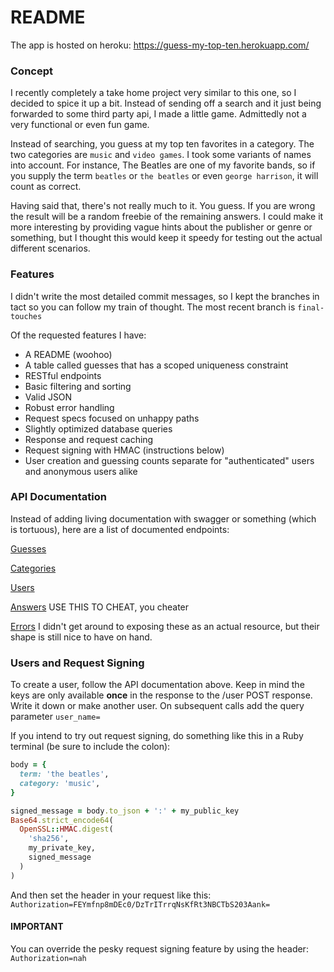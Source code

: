 # README

The app is hosted on heroku: https://guess-my-top-ten.herokuapp.com/

### Concept
I recently completely a take home project very similar to this one, so I decided to spice
it up a bit. Instead of sending off a search and it just being forwarded to some
third party api, I made a little game. Admittedly not a very functional or even
fun game.

Instead of searching, you guess at my top ten favorites in a category. The two
categories are `music` and `video games`. I took some variants of names into
account. For instance, The Beatles are one of my favorite bands, so if you
supply the term `beatles` or `the beatles` or even `george harrison`, it will
count as correct.

Having said that, there's not really much to it. You guess. If you are wrong the
result will be a random freebie of the remaining answers. I could make it more
interesting by providing vague hints about the publisher or genre or something,
but I thought this would keep it speedy for testing out the actual different
scenarios.

### Features
I didn't write the most detailed commit messages, so I kept the branches in tact so you can follow my train of thought. The most recent branch is `final-touches`

Of the requested features I have:
* A README (woohoo)
* A table called guesses that has a scoped uniqueness constraint
* RESTful endpoints
* Basic filtering and sorting
* Valid JSON
* Robust error handling
* Request specs focused on unhappy paths
* Slightly optimized database queries
* Response and request caching
* Request signing with HMAC (instructions below)
* User creation and guessing counts separate for "authenticated" users and anonymous users alike

### API Documentation
Instead of adding living documentation with swagger or something (which is tortuous), here are a list of documented endpoints:

[Guesses](https://hackmd.io/@3EsXNN0gSKqG4L5xr7fj1A/B12c_599v)

[Categories](https://hackmd.io/@3EsXNN0gSKqG4L5xr7fj1A/HkyZ695qP)

[Users](https://hackmd.io/@3EsXNN0gSKqG4L5xr7fj1A/r1bRa995w)

[Answers](https://hackmd.io/@3EsXNN0gSKqG4L5xr7fj1A/B1FSSc5qv) USE THIS TO CHEAT, you cheater

[Errors](https://hackmd.io/@3EsXNN0gSKqG4L5xr7fj1A/HkTuJj99D) I didn't get
around to exposing these as an actual resource, but their shape is still nice to
have on hand.

### Users and Request Signing

To create a user, follow the API documentation above. Keep in mind the keys are only
available **once** in the response to the /user POST response. Write it down or make
another user. On subsequent calls add the query parameter `user_name=`

If you intend to try out request signing, do something like this in a Ruby terminal (be sure to include the colon):

```ruby
body = {
  term: 'the beatles',
  category: 'music',
}

signed_message = body.to_json + ':' + my_public_key
Base64.strict_encode64(
  OpenSSL::HMAC.digest(
    'sha256', 
    my_private_key, 
    signed_message
  )
)
```
And then set the header in your request like this: `Authorization=FEYmfnp8mDEc0/DzTrITrrqNsKfRt3NBCTbS203Aank=`

#### IMPORTANT
You can override the pesky request signing feature by using the header: `Authorization=nah`
